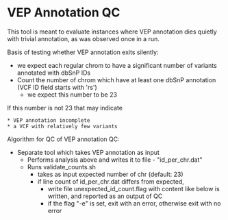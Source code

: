 # VEP Annotation QC

This tool is meant to evaluate instances where VEP annotation dies quietly with trivial
annotation, as was observed once in a run.

Basis of testing whether VEP annotation exits silently:

* we expect each regular chrom to have a significant number of variants annotated with dbSnP IDs
* Count the number of chrom which have at least one dbSnP annotation (VCF ID field starts with 'rs')
  * we expect this number to be 23

If this number is not 23 that may indicate

    * VEP annotation incomplete
    * a VCF with relatively few variants

Algorithm for QC of VEP annotation QC:

* Separate tool which takes VEP annotation as input
  * Performs analysis above and writes it to file - "id_per_chr.dat"
  * Runs validate_counts.sh
    * takes as input expected number of chr (default: 23)
    * if line count of id_per_chr.dat differs from expected, 
      * write file unexpected_id_count.flag with content like below is written, and reported as an output of QC
      * if the flag "-e" is set, exit with an error, otherwise exit with no error



